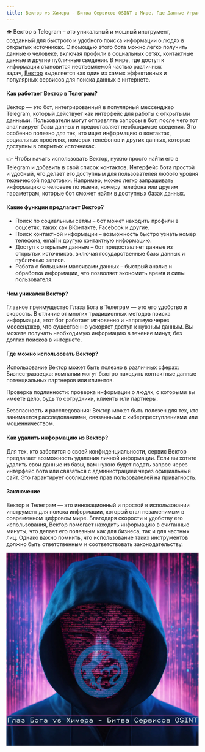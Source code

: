 ```yaml
---
title: Вектор vs Химера - Битва Сервисов OSINT в Мире, Где Данные Играют Ключевую Роль
---
```


👁 Вектор в Telegram – это уникальный и мощный инструмент, созданный для быстрого и удобного поиска информации о людях в открытых источниках. С помощью этого бота можно легко получить данные о человеке, включая профили в социальных сетях, контактные данные и другие публичные сведения. В мире, где доступ к информации становится неотъемлемой частью различных задач, [Вектор](https://probivbot.pro/Vektor/) выделяется как один из самых эффективных и популярных сервисов для поиска данных в интернете.

#### Как работает Вектор в Телеграм?

Вектор — это бот, интегрированный в популярный мессенджер Telegram, который действует как интерфейс для работы с открытыми данными. Пользователи могут отправлять запросы в бот, после чего тот анализирует базы данных и предоставляет необходимые сведения. Это особенно полезно для тех, кто ищет информацию о контактах, социальных профилях, номерах телефонов и других данных, которые доступны в открытых источниках.

👉 Чтобы начать использовать Вектор, нужно просто найти его в Telegram и добавить в свой список контактов. Интерфейс бота простой и удобный, что делает его доступным для пользователей любого уровня технической подготовки. Например, можно легко запрашивать информацию о человеке по имени, номеру телефона или другим параметрам, которые бот сможет найти в доступных базах данных.

#### Какие функции предлагает Вектор?

- Поиск по социальным сетям – бот может находить профили в соцсетях, таких как ВКонтакте, Facebook и другие.  
- Поиск контактной информации – возможность быстро узнать номер телефона, email и другую контактную информацию.  
- Доступ к открытым данным – бот предоставляет данные из открытых источников, включая государственные базы данных и публичные записи.  
- Работа с большими массивами данных – быстрый анализ и обработка информации, что позволяет экономить время и силы пользователя.

#### Чем уникален Вектор?

Главное преимущество Глаза Бога в Телеграм — это его удобство и скорость. В отличие от многих традиционных методов поиска информации, этот бот работает мгновенно и напрямую через мессенджер, что существенно ускоряет доступ к нужным данным. Вы можете получать необходимую информацию в течение минут, без долгих поисков в интернете.

#### Где можно использовать Вектор?

Использование Вектор может быть полезно в различных сферах:
Бизнес-разведка: компании могут быстро находить контактные данные потенциальных партнеров или клиентов. 

Проверка подлинности: проверка информации о людях, с которыми вы имеете дело, будь то сотрудники, клиенты или партнеры.

Безопасность и расследования: Вектор может быть полезен для тех, кто занимается расследованиями, связанными с киберпреступлениями или мошенничеством.

#### Как удалить информацию из Вектор?

Для тех, кто заботится о своей конфиденциальности, сервис Вектор предлагает возможность удаления личной информации. Если вы хотите удалить свои данные из базы, вам нужно будет подать запрос через интерфейс бота или связаться с администрацией через официальный сайт. Это гарантирует соблюдение прав пользователей на приватность.

#### Заключение

Вектор в Телеграм — это инновационный и простой в использовании инструмент для поиска информации, который стал незаменимым в современном цифровом мире. Благодаря скорости и удобству его использования, Вектор помогает находить информацию в считанные минуты, что делает его полезным как для бизнеса, так и для частных лиц. Однако важно помнить, что использование таких инструментов должно быть ответственным и соответствовать законодательству.

![](/images/himera.webp)
